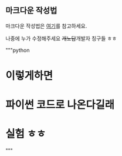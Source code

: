 ## 마크다운 작성법

마크다운 작성법은
[여기](https://github.com/sejong-interface/Interface_Manual/wiki/Git-%EC%8B%9C%EC%9E%91%ED%95%98%EA%B8%B0%233-README.md-%ED%8C%8C%EC%9D%BC-%EC%9E%91%EC%84%B1%ED%95%98%EA%B8%B0!)를 참고하세요.

나중에 누가 수정해주세요 ~~개노답~~개발자 칭구들 ㅎㅎ

"""python
# 이렇게하면
# 파이썬 코드로 나온다길래
# 실험 ㅎㅎ
"""